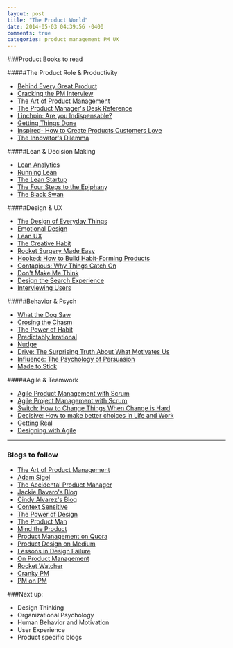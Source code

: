```yaml
---
layout: post
title: "The Product World"
date: 2014-05-03 04:39:56 -0400
comments: true
categories: product management PM UX
---
```


###Product Books to read

#####The Product Role & Productivity
* [Behind Every Great Product](http://www.khoslaventures.com/wp-content/uploads/2012/02/productmanager.pdf)
* [Cracking the PM Interview](http://www.amazon.com/Cracking-PM-Interview-Product-Technology-ebook/dp/B00ISYMUR6/ref=pd_sim_b_2?ie=UTF8&refRID=0FNGAP985BN8XFYSJHZP)
* [The Art of Product Management](http://www.amazon.com/Art-Product-Management-Lessons-Innovator-ebook/dp/B00347AIDA/ref=sr_1_1?s=books&ie=UTF8&qid=1399096826&sr=1-1&keywords=the+art+of+product+management)
* [The Product Manager's Desk Reference](http://www.amazon.com/The-Product-Managers-Desk-Reference-ebook/dp/B001FA0OWI/ref=pd_sim_b_8?ie=UTF8&refRID=0FNGAP985BN8XFYSJHZP)
* [Linchpin: Are you Indispensable?](http://www.amazon.com/Linchpin-Indispensable-career-create-remarkable-ebook/dp/B00354Y9ZU/ref=sr_1_1?s=books&ie=UTF8&qid=1399100131&sr=1-1&keywords=linchpin)
* [Getting Things Done](http://www.amazon.com/gp/product/B000WH7PKY/ref=as_li_ss_tl?ie=UTF8&camp=1789&creative=390957&creativeASIN=B000WH7PKY&linkCode=as2&tag=theartofproma-20)
* [Inspired- How to Create Products Customers Love](http://www.goodreads.com/book/show/3323374.Inspired_How_To_Create_Products_Customers_Love)
* [The Innovator's Dilemma](http://claytonchristensen.com/books/the-innovators-dilemma)

#####Lean & Decision Making
* [Lean Analytics](http://www.amazon.com/Lean-Analytics-Better-Startup-Faster-ebook/dp/B00AG66LTM/ref=pd_sim_kstore_3?ie=UTF8&refRID=1HN6SX1PVNEDCDWQGGEC)
* [Running Lean](http://www.amazon.com/Running-Lean-Iterate-Works-Series-ebook/dp/B006UKFFE0/ref=pd_sim_kstore_5?ie=UTF8&refRID=1HN6SX1PVNEDCDWQGGEC)
* [The Lean Startup](http://theleanstartup.com/book)
* [The Four Steps to the Epiphany](http://www.amazon.com/Four-Steps-Epiphany-Steve-Blank/dp/0989200507?&tag=rnwap-20)
* [The Black Swan](http://www.amazon.com/The-Black-Swan-Improbable-Fragility-ebook/dp/B00139XTG4/ref=r_sim_8)
<!--more--> 

#####Design & UX
* [The Design of Everyday Things](http://www.amazon.com/Design-Everyday-Things-Donald-Norman/dp/0465067107/ref=sr_1_1)
* [Emotional Design](http://www.amazon.com/gp/product/B005GKIYD4/ref=as_li_ss_tl?ie=UTF8&camp=1789&creative=390957&creativeASIN=B005GKIYD4&linkCode=as2&tag=theartofproma-20)
* [Lean UX](http://www.amazon.com/Lean-UX-Applying-Principles-Experience-ebook/dp/B0074KA0A4/ref=pd_sim_kstore_12?ie=UTF8&refRID=1HN6SX1PVNEDCDWQGGEC)
* [The Creative Habit](http://www.amazon.com/gp/product/0743235274?ie=UTF8&tag=theexpeisthep-20&linkCode=as2&camp=1789&creative=390957&creativeASIN=0743235274)
* [Rocket Surgery Made Easy](http://www.amazon.com/Rocket-Surgery-Made-Easy-Do-It-Yourself/dp/0321657292/)
* [Hooked: How to Build Habit-Forming Products](http://www.amazon.com/Hooked-How-Build-Habit-Forming-Products-ebook/dp/B00HJ4A43S/ref=pd_sim_kstore_10?ie=UTF8&refRID=0KZ9WWPWCNHPMAN2KQM2)
* [Contagious: Why Things Catch On](http://www.amazon.com/Contagious-Why-Things-Catch-On-ebook/dp/B008J4GQKW/ref=pd_sim_kstore_13?ie=UTF8&refRID=1KWSFTZ4Z936DVBMQMR3)
* [Don't Make Me Think](http://www.amazon.com/Dont-Make-Me-Think-Usability/dp/0321344758)
* [Design the Search Experience](http://www.amazon.com/gp/product/0123969816/ref=as_li_ss_tl?ie=UTF8&camp=1789&creative=390957&creativeASIN=0123969816&linkCode=as2&tag=uxbo09-20)
* [Interviewing Users](http://rosenfeldmedia.com/books/user-interviews/)

#####Behavior & Psych
* [What the Dog Saw](http://www.amazon.com/gp/product/0316076201?ie=UTF8&camp=213733&creative=393185&creativeASIN=0316076201&linkCode=shr&tag=theartofproma-20)
* [Crosing the Chasm](http://www.amazon.com/gp/product/B000FC119W/ref=as_li_ss_tl?ie=UTF8&camp=1789&creative=390957&creativeASIN=B000FC119W&linkCode=as2&tag=theartofproma-20)
* [The Power of Habit](http://www.amazon.com/The-Power-Habit-What-Business-ebook/dp/B0055PGUYU/ref=pd_sim_b_1?ie=UTF8&refRID=16HKEET6RM6PW0WM77JX)
* [Predictably Irrational](http://www.amazon.com/Predictably-Irrational-Revised-Expanded-Edition-ebook/dp/B002C949KE/ref=zg_bs_154969011_5)
* [Nudge](http://www.amazon.com/Nudge-Improving-Decisions-Health-Happiness/dp/014311526X/)
* [Drive: The Surprising Truth About What Motivates Us](http://www.amazon.com/Drive-Surprising-Truth-About-Motivates/dp/1594484805/)
* [Influence: The Psychology of Persuasion](http://www.amazon.com/Influence-Psychology-Persuasion-Business-Essentials/dp/006124189X/)
* [Made to Stick](http://www.amazon.com/Made-Stick-Ideas-Survive-Others/dp/1400064287/)

#####Agile & Teamwork
* [Agile Product Management with Scrum](http://www.amazon.com/Agile-Product-Management-Scrum-Addison-Wesley-ebook/dp/B003BW0C9I/ref=sr_1_1?s=books&ie=UTF8&qid=1399099270&sr=1-1&keywords=Agile+Product+Management+with+Scrum)
* [Agile Project Management with Scrum](http://www.amazon.com/Agile-Project-Management-Developer-Practices-ebook/dp/B00JDMPOZW/ref=sr_1_1?s=books&ie=UTF8&qid=1399099449&sr=1-1&keywords=Agile+Project+Management+with+Scrum)
* [Switch: How to Change Things When Change is Hard](http://www.amazon.com/gp/product/B0030DHPGQ/ref=as_li_qf_sp_asin_il_tl?ie=UTF8&camp=1789&creative=9325&creativeASIN=B0030DHPGQ&linkCode=as2&tag=adasig-20)
* [Decisive: How to make better choices in Life and Work](http://www.amazon.com/gp/product/0307956393/ref=as_li_qf_sp_asin_il_tl?ie=UTF8&camp=1789&creative=9325&creativeASIN=0307956393&linkCode=as2&tag=adasig-20)
* [Getting Real](https://gettingreal.37signals.com/)
* [Designing with Agile](http://rosenfeldmedia.com/books/agile-experience/)

___
### Blogs to follow
* [The Art of Product Management](http://pmblog.quora.com/)
* [Adam Sigel](http://www.adamdsigel.com/) 
* [The Accidental Product Manager](http://theaccidentalpm.com/)
* [Jackie Bavaro's Blog](http://pmblog.quora.com/)
* [Cindy Alvarez's Blog](http://www.cindyalvarez.com/)
* [Context Sensitive](http://contextsensitive.quora.com/)
* [The Power of Design](http://thepowerofdesign.quora.com/)
* [The Product Man](http://productman.quora.com/)
* [Mind the Product](http://www.mindtheproduct.com/)
* [Product Management on Quora](http://www.quora.com/Product-Management)
* [Product Design on Medium](https://medium.com/product-design/)
* [Lessons in Design Failure](http://ramble.quora.com/)
* [On Product Management](http://onproductmanagement.net/)
* [Rocket Watcher](http://www.rocketwatcher.com/)
* [Cranky PM](http://crankypm.com/)
* [PM on PM](http://www.pmonpm.com/)

###Next up:
* Design Thinking 
* Organizational Psychology
* Human Behavior and Motivation
* User Experience
* Product specific blogs